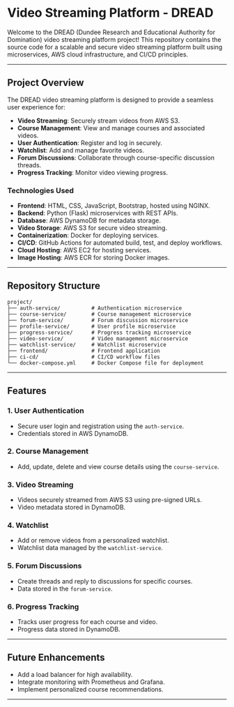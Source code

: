 # Video Streaming Platform - DREAD

Welcome to the DREAD (Dundee Research and Educational Authority for Domination) video streaming platform project! This repository contains the source code for a scalable and secure video streaming platform built using microservices, AWS cloud infrastructure, and CI/CD principles.

---

## **Project Overview**
The DREAD video streaming platform is designed to provide a seamless user experience for:
- **Video Streaming**: Securely stream videos from AWS S3.
- **Course Management**: View and manage courses and associated videos.
- **User Authentication**: Register and log in securely.
- **Watchlist**: Add and manage favorite videos.
- **Forum Discussions**: Collaborate through course-specific discussion threads.
- **Progress Tracking**: Monitor video viewing progress.

### **Technologies Used**
- **Frontend**: HTML, CSS, JavaScript, Bootstrap, hosted using NGINX.
- **Backend**: Python (Flask) microservices with REST APIs.
- **Database**: AWS DynamoDB for metadata storage.
- **Video Storage**: AWS S3 for secure video streaming.
- **Containerization**: Docker for deploying services.
- **CI/CD**: GitHub Actions for automated build, test, and deploy workflows.
- **Cloud Hosting**: AWS EC2 for hosting services.
- **Image Hosting**: AWS ECR for storing Docker images.

---

## **Repository Structure**
```
project/
├── auth-service/          # Authentication microservice
├── course-service/        # Course management microservice
├── forum-service/         # Forum discussion microservice
├── profile-service/       # User profile microservice
├── progress-service/      # Progress tracking microservice
├── video-service/         # Video management microservice
├── watchlist-service/     # Watchlist microservice
├── frontend/              # Frontend application
├── ci-cd/                 # CI/CD workflow files
└── docker-compose.yml     # Docker Compose file for deployment
```

---

## **Features**
### **1. User Authentication**
- Secure user login and registration using the `auth-service`.
- Credentials stored in AWS DynamoDB.

### **2. Course Management**
- Add, update, delete and view course details using the `course-service`.

### **3. Video Streaming**
- Videos securely streamed from AWS S3 using pre-signed URLs.
- Video metadata stored in DynamoDB.

### **4. Watchlist**
- Add or remove videos from a personalized watchlist.
- Watchlist data managed by the `watchlist-service`.

### **5. Forum Discussions**
- Create threads and reply to discussions for specific courses.
- Data stored in the `forum-service`.

### **6. Progress Tracking**
- Tracks user progress for each course and video.
- Progress data stored in DynamoDB.

---

## **Future Enhancements**
- Add a load balancer for high availability.
- Integrate monitoring with Prometheus and Grafana.
- Implement personalized course recommendations.

---

